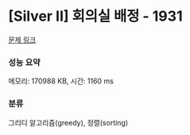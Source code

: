 # [Silver II] 회의실 배정 - 1931 

[문제 링크](https://www.acmicpc.net/problem/1931) 

### 성능 요약

메모리: 170988 KB, 시간: 1160 ms

### 분류

그리디 알고리즘(greedy), 정렬(sorting)

